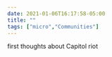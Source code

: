 ```yaml
---
date: 2021-01-06T16:17:58-05:00
title: ""
tags: ["micro","Communities"]
---
```

first thoughts about Capitol riot

